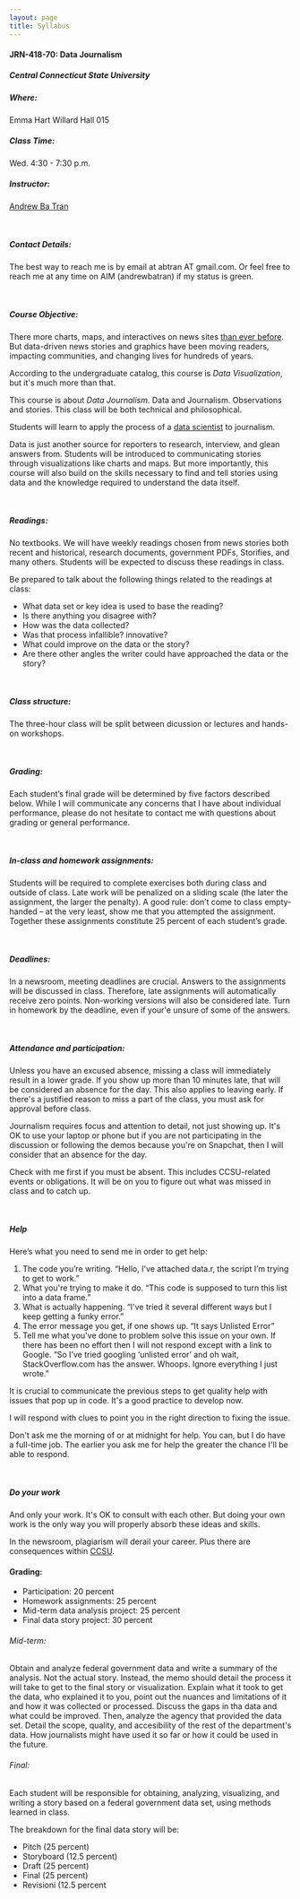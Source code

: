 ```yaml
---
layout: page
title: Syllabus
---
```


#### JRN-418-70: Data Journalism 

##### Central Connecticut State University

##### Where:
Emma Hart Willard Hall 015

##### Class Time: 
Wed. 4:30 - 7:30 p.m.

##### Instructor: 
[Andrew Ba Tran](https://twitter.com/abtran)

&nbsp; 

##### Contact Details:
The best way to reach me is by email at abtran AT gmail.com. Or feel free to reach me at any time on AIM (andrewbatran) if my status is green. 

&nbsp; 

##### Course Objective: 

There more charts, maps, and interactives on news sites [than ever before](http://www.usatoday.com/story/money/business/2014/03/16/data-journalism-on-the-rise/6424671/). But data-driven news stories and graphics have been moving readers, impacting communities, and changing lives for hundreds of years.

According to the undergraduate catalog, this course is *Data Visualization*, but it's much more than that.

This course is about *Data Journalism.* Data and Journalism. Observations and stories. This class will be both technical and philosophical.

Students will learn to apply the process of a [data scientist](http://www.quora.com/What-is-the-work-flow-or-process-of-a-data-scientist) to journalism.

Data is just another source for reporters to research, interview, and glean answers from. Students will be introduced to communicating stories through visualizations like charts and maps. But more importantly, this course will also build on the skills necessary to find and tell stories using data and the knowledge required to understand the data itself.

&nbsp; 

##### Readings:

No textbooks. We will have weekly readings chosen from news stories both recent and historical, research documents, government PDFs, Storifies, and many others. Students will be expected to discuss these readings in class.

Be prepared to talk about the following things related to the readings at class:

- What data set or key idea is used to base the reading?
- Is there anything you disagree with?
- How was the data collected?
- Was that process infallible? innovative?
- What could improve on the data or the story?
- Are there other angles the writer could have approached the data or the story?


&nbsp; 

##### Class structure:

The three-hour class will be split between dicussion or lectures and hands-on workshops.  

&nbsp; 

##### Grading:

Each student’s final grade will be determined by five factors described below. While I will communicate any concerns that I have about individual performance, please do not hesitate to contact me with questions about grading or general performance.

&nbsp; 

##### In-class and homework assignments:

Students will be required to complete exercises both during class and outside of class. Late work will be penalized on a sliding scale (the later the assignment, the larger the penalty). A good rule: don’t come to class empty-handed – at the very least, show me that you attempted the assignment. Together these assignments constitute 25 percent of each student’s grade.

&nbsp; 

##### Deadlines:

In a newsroom, meeting deadlines are crucial. 
Answers to the assignments will be discussed in class. Therefore, late assignments will automatically receive zero points. Non-working versions will also be considered late. Turn in homework by the deadline, even if your'e unsure of some of the answers. 

&nbsp; 

##### Attendance and participation:

Unless you have an excused absence, missing a class will immediately result in a lower grade. If you show up more than 10 minutes late, that will be considered an absence for the day. This also applies to leaving early. If there's a justified reason to miss a part of the class, you must ask for approval before class.

Journalism requires focus and attention to detail, not just showing up. It's OK to use your laptop or phone but if you are not participating in the discussion or following the demos because you're on Snapchat, then I will consider that an absence for the day.

Check with me first if you must be absent. This includes CCSU-related events or obligations. It will be on you to figure out what was missed in class and to catch up.

&nbsp; 

##### Help

Here’s what you need to send me in order to get help:

1. The code you’re writing. 
“Hello, I've attached data.r, the script I’m trying to get to work.”
2. What you're trying to make it do.
“This code is supposed to turn this list into a data frame.”
3. What is actually happening.
“I've tried it several different ways but I keep getting a funky error.”
4. The error message you get, if one shows up.
“It says Unlisted Error”
5. Tell me what you've done to problem solve this issue on your own. If there has been no effort then I will not respond except with a link to Google.
“So I’ve tried googling ‘unlisted error’ and oh wait, StackOverflow.com has the answer. Whoops. Ignore everything I just wrote.”

It is crucial to communicate the previous steps to get quality help with issues that pop up in code. It's a good practice to develop now.

I will respond with clues to point you in the right direction to fixing the issue.

Don't ask me the morning of or at midnight for help. You can, but I do have a full-time job. The earlier you ask me for help the greater the chance I'll be able to respond.

&nbsp; 

##### Do your work

And only your work. It's OK to consult with each other. But doing your own work is the only way you will properly absorb these ideas and skills.

In the newsroom, plagiarism will derail your career. Plus there are consequences within [CCSU](http://www.ccsu.edu/academicintegrity/).


#### Grading:

- Participation: 20 percent
- Homework assignments: 25 percent
- Mid-term data analysis project: 25 percent
- Final data story project: 30 percent

###### Mid-term:

Obtain and analyze federal government data and write a summary of the analysis. Not the actual story. Instead, the memo should detail the process it will take to get to the final story or visualization. Explain what it took to get the data, who explained it to you, point out the nuances and limitations of it and how it was collected or processed. Discuss the gaps in tha data and what could be improved. Then, analyze the agency that provided the data set. Detail the scope, quality, and accesibility of the rest of the department's data. How journalists might have used it so far or how it could be used in the future.

###### Final:

Each student will be responsible for obtaining, analyzing, visualizing, and writing a story based on a federal government data set, using methods learned in class. 

The breakdown for the final data story will be:

- Pitch (25 percent)
- Storyboard (12.5 percent)
- Draft (25 percent)
- Final (25 percent)
- Revisioni (12.5 percent

